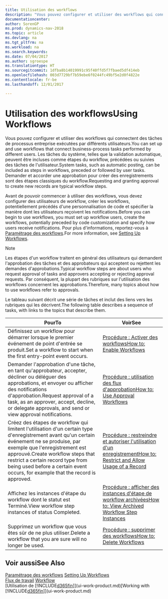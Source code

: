 ```yaml
---
title: Utilisation des workflows
description: "Vous pouvez configurer et utiliser des workflows qui connectent des tâches de processus entreprise exécutées par différents utilisateurs. Les tâches du système, telles que la validation automatique, peuvent être incluses comme étapes du workflow, précédées ou suivies des tâches de l'utilisateur. Demander et accorder une approbation pour créer des enregistrements sont des étapes classiques du workflow."
documentationcenter: 
author: SorenGP
ms.prod: dynamics-nav-2018
ms.topic: article
ms.devlang: na
ms.tgt_pltfrm: na
ms.workload: na
ms.search.keywords: 
ms.date: 07/04/2017
ms.author: sgroespe
ms.translationtype: HT
ms.sourcegitcommit: 1dfba8b14019991c95f40ffd5f7fbaed5df414eb
ms.openlocfilehash: 003d7729bf7b59ebe6f0244fc49bf5e2d0f4822e
ms.contentlocale: fr-be
ms.lasthandoff: 12/01/2017

---
```

# <a name="using-workflows"></a><span data-ttu-id="3fca4-105">Utilisation des workflows</span><span class="sxs-lookup"><span data-stu-id="3fca4-105">Using Workflows</span></span>
<span data-ttu-id="3fca4-106">Vous pouvez configurer et utiliser des workflows qui connectent des tâches de processus entreprise exécutées par différents utilisateurs.</span><span class="sxs-lookup"><span data-stu-id="3fca4-106">You can set up and use workflows that connect business-process tasks performed by different users.</span></span> <span data-ttu-id="3fca4-107">Les tâches du système, telles que la validation automatique, peuvent être incluses comme étapes du workflow, précédées ou suivies des tâches de l'utilisateur.</span><span class="sxs-lookup"><span data-stu-id="3fca4-107">System tasks, such as automatic posting, can be included as steps in workflows, preceded or followed by user tasks.</span></span> <span data-ttu-id="3fca4-108">Demander et accorder une approbation pour créer des enregistrements sont des étapes classiques du workflow.</span><span class="sxs-lookup"><span data-stu-id="3fca4-108">Requesting and granting approval to create new records are typical workflow steps.</span></span>  

 <span data-ttu-id="3fca4-109">Avant de pouvoir commencer à utiliser des workflows, vous devez configurer des utilisateurs de workflow, créer les workflows, potentiellement précédés d'une personnalisation de code et spécifier la manière dont les utilisateurs reçoivent les notifications.</span><span class="sxs-lookup"><span data-stu-id="3fca4-109">Before you can begin to use workflows, you must set up workflow users, create the workflows, potentially preceded by code customization and specify how users receive notifications.</span></span> <span data-ttu-id="3fca4-110">Pour plus d'informations, reportez-vous à [Paramétrage des workflows](across-set-up-workflows.md).</span><span class="sxs-lookup"><span data-stu-id="3fca4-110">For more information, see [Setting Up Workflows](across-set-up-workflows.md).</span></span>  

> [!NOTE]  
>  <span data-ttu-id="3fca4-111">Les étapes d'un workflow traitent en général des utilisateurs qui demandent l'approbation des tâches et des approbateurs qui acceptent ou rejettent les demandes d'approbations.</span><span class="sxs-lookup"><span data-stu-id="3fca4-111">Typical workflow steps are about users who request approval of tasks and approvers accepting or rejecting approval requests.</span></span> <span data-ttu-id="3fca4-112">Par conséquent, la plupart des rubriques sur l'utilisation des workflows concernent les approbations.</span><span class="sxs-lookup"><span data-stu-id="3fca4-112">Therefore, many topics about how to use workflows refer to approvals.</span></span>  

 <span data-ttu-id="3fca4-113">Le tableau suivant décrit une série de tâches et inclut des liens vers les rubriques qui les décrivent.</span><span class="sxs-lookup"><span data-stu-id="3fca4-113">The following table describes a sequence of tasks, with links to the topics that describe them.</span></span>  

|<span data-ttu-id="3fca4-114">**Pour**</span><span class="sxs-lookup"><span data-stu-id="3fca4-114">**To**</span></span>|<span data-ttu-id="3fca4-115">**Voir**</span><span class="sxs-lookup"><span data-stu-id="3fca4-115">**See**</span></span>|  
|------------|-------------|  
|<span data-ttu-id="3fca4-116">Définissez un workflow pour démarrer lorsque le premier événement de point d'entrée se produit.</span><span class="sxs-lookup"><span data-stu-id="3fca4-116">Set a workflow to start when the first entry-point event occurs.</span></span>|[<span data-ttu-id="3fca4-117">Procédure : Activer des workflows</span><span class="sxs-lookup"><span data-stu-id="3fca4-117">How to: Enable Workflows</span></span>](across-how-to-enable-workflows.md)|  
|<span data-ttu-id="3fca4-118">Demander l'approbation d'une tâche, en tant qu'approbateur, accepter, décliner ou déléguer des approbations, et envoyer ou afficher des notifications d'approbation.</span><span class="sxs-lookup"><span data-stu-id="3fca4-118">Request approval of a task, as an approver, accept, decline, or delegate approvals, and send or view approval notifications.</span></span>|[<span data-ttu-id="3fca4-119">Procédure : utilisation des flux d'approbation</span><span class="sxs-lookup"><span data-stu-id="3fca4-119">How to: Use Approval Workflows</span></span>](across-how-use-approval-workflows.md)|  
|<span data-ttu-id="3fca4-120">Créez des étapes de workflow qui limitent l'utilisation d'un certain type d'enregistrement avant qu'un certain événement ne se produise, par exemple que l'enregistrement est approuvé.</span><span class="sxs-lookup"><span data-stu-id="3fca4-120">Create workflow steps that restrict a certain record type from being used before a certain event occurs, for example that the record is approved.</span></span>|[<span data-ttu-id="3fca4-121">Procédure : restreindre et autoriser l'utilisation d'un enregistrement</span><span class="sxs-lookup"><span data-stu-id="3fca4-121">How to: Restrict and Allow Usage of a Record</span></span>](across-how-to-restrict-and-allow-usage-of-a-record.md)|  
|<span data-ttu-id="3fca4-122">Affichez les instances d'étape du workflow dont le statut est Terminé.</span><span class="sxs-lookup"><span data-stu-id="3fca4-122">View workflow step instances of status Completed.</span></span>|[<span data-ttu-id="3fca4-123">Procédure : afficher des instances d'étape de workflow archivées</span><span class="sxs-lookup"><span data-stu-id="3fca4-123">How to: View Archived Workflow Step Instances</span></span>](across-how-to-view-archived-workflow-step-instances.md)|  
|<span data-ttu-id="3fca4-124">Supprimez un workflow que vous êtes sûr de ne plus utiliser.</span><span class="sxs-lookup"><span data-stu-id="3fca4-124">Delete a workflow that you are sure will no longer be used.</span></span>|[<span data-ttu-id="3fca4-125">Procédure : supprimer des workflows</span><span class="sxs-lookup"><span data-stu-id="3fca4-125">How to: Delete Workflows</span></span>](across-how-to-delete-workflows.md)|  

## <a name="see-also"></a><span data-ttu-id="3fca4-126">Voir aussi</span><span class="sxs-lookup"><span data-stu-id="3fca4-126">See Also</span></span>  
<span data-ttu-id="3fca4-127">[Paramétrage des workflows](across-set-up-workflows.md) </span><span class="sxs-lookup"><span data-stu-id="3fca4-127">[Setting Up Workflows](across-set-up-workflows.md) </span></span>  
<span data-ttu-id="3fca4-128">[Flux de travail](across-workflow.md) </span><span class="sxs-lookup"><span data-stu-id="3fca4-128">[Workflow](across-workflow.md) </span></span>  
<span data-ttu-id="3fca4-129">[Utilisation de [!INCLUDE[d365fin](includes/d365fin_md.md)]](ui-work-product.md)</span><span class="sxs-lookup"><span data-stu-id="3fca4-129">[Working with [!INCLUDE[d365fin](includes/d365fin_md.md)]](ui-work-product.md)</span></span>


